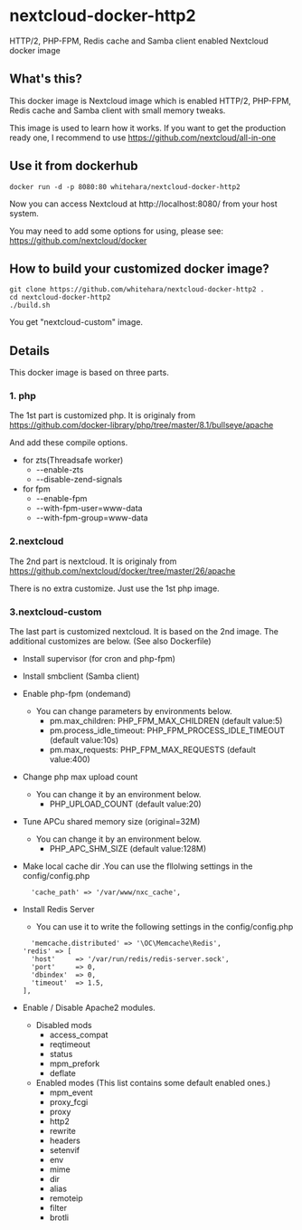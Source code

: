 # nextcloud-docker-http2
HTTP/2, PHP-FPM, Redis cache and Samba client enabled Nextcloud docker image
## What's this?
This docker image is Nextcloud image which is enabled HTTP/2, PHP-FPM, Redis cache and Samba client with small memory tweaks.

This image is used to learn how it works. If you want to get the production ready one, I recommend to use https://github.com/nextcloud/all-in-one

## Use it from dockerhub
```
docker run -d -p 8080:80 whitehara/nextcloud-docker-http2
```
Now you can access Nextcloud at http://localhost:8080/ from your host system.

You may need to add some options for using, please see: https://github.com/nextcloud/docker
## How to build your customized docker image?
```
git clone https://github.com/whitehara/nextcloud-docker-http2 .
cd nextcloud-docker-http2
./build.sh
```
You get "nextcloud-custom" image.


## Details
This docker image is based on three parts.

### 1. php
The 1st part is customized php. It is originaly from https://github.com/docker-library/php/tree/master/8.1/bullseye/apache

And add these compile options.

- for zts(Threadsafe worker)
  - --enable-zts
  - --disable-zend-signals
- for fpm
  - --enable-fpm
  - --with-fpm-user=www-data
  - --with-fpm-group=www-data

### 2.nextcloud
The 2nd part is nextcloud. It is originaly from https://github.com/nextcloud/docker/tree/master/26/apache

There is no extra customize. Just use the 1st php image.

### 3.nextcloud-custom
The last part is customized nextcloud. It is based on the 2nd image. The additional customizes are below. (See also Dockerfile)

- Install supervisor (for cron and php-fpm)
- Install smbclient (Samba client)
- Enable php-fpm (ondemand)
  - You can change parameters by environments below.
    - pm.max_children: PHP_FPM_MAX_CHILDREN (default value:5)
    - pm.process_idle_timeout: PHP_FPM_PROCESS_IDLE_TIMEOUT (default value:10s)
    - pm.max_requests: PHP_FPM_MAX_REQUESTS (default value:400)
- Change php max upload count
  - You can change it by an environment below.
    - PHP_UPLOAD_COUNT (default value:20)

- Tune APCu shared memory size (original=32M)  
  - You can change it by an environment below.
    - PHP_APC_SHM_SIZE (default value:128M)

- Make local cache dir .You can use the fllolwing settings in the config/config.php
  ```
    'cache_path' => '/var/www/nxc_cache',
  ```
- Install Redis Server
  - You can use it to write the following settings in the config/config.php
  ```
    'memcache.distributed' => '\OC\Memcache\Redis',
  'redis' => [
	'host'     => '/var/run/redis/redis-server.sock',
	'port'     => 0,
	'dbindex'  => 0,
	'timeout'  => 1.5,
  ],
  ```
- Enable / Disable Apache2 modules.
  - Disabled mods
    - access_compat
    - reqtimeout
    - status
    - mpm_prefork
    - deflate
  - Enabled modes (This list contains some default enabled ones.)
    - mpm_event
    - proxy_fcgi
    - proxy
    - http2
    - rewrite
    - headers
    - setenvif
    - env
    - mime 
    - dir
    - alias
    - remoteip
    - filter
    - brotli
